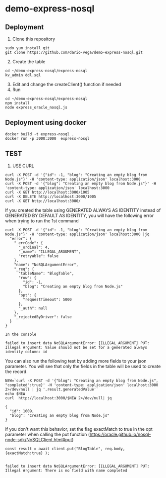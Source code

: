 # demo-express-nosql

## Deployment
1. Clone this repository

````
sudo yum install git
git clone https://github.com/dario-vega/demo-express-nosql.git
````

2. Create the table

````
cd ~/demo-express-nosql/express-nosql
kv_admin ddl.sql
````

3. Edit and change the createClient() function if needed
4. Run

````
cd ~/demo-express-nosql/express-nosql
npm install
node express_oracle_nosql.js
````

## Deployment using docker

````
docker build -t express-nosql .
docker run -p 3000:3000  express-nosql 
````

## TEST

1. USE CURL

````
curl -X POST -d '{"id": -1, "blog": "Creating an empty blog from Node.js"}' -H 'content-type: application/json' localhost:3000
curl -X POST -d '{"blog": "Creating an empty blog from Node.js"}' -H 'content-type: application/json' localhost:3000
curl -X GET http://localhost:3000/1005
curl -X DELETE http://localhost:3000/1005
curl -X GET http://localhost:3000/
````

If you created the table using GENERATED ALWAYS AS IDENTITY instead of GENERATED BY DEFAULT AS IDENTITY, you will have the following error when trying to run the 1st command
````
curl -X POST -d '{"id": -1, "blog": "Creating an empty blog from Node.js"}' -H 'content-type: application/json' localhost:3000 |jq
  "error": {
    "_errCode": {
      "_ordinal": 4,
      "_name": "ILLEGAL_ARGUMENT",
      "retryable": false
    },
    "name": "NoSQLArgumentError",
    "_req": {
      "tableName": "BlogTable",
      "row": {
        "id": -1,
        "blog": "Creating an empty blog from Node.js"
      },
      "opt": {
        "requestTimeout": 5000
      },
      "_auth": null
    },
    "_rejectedByDriver": false
  }
}

In the console

failed to insert data NoSQLArgumentError: [ILLEGAL_ARGUMENT] PUT: Illegal Argument: Value should not be set for a generated always identity column: id

````

You can also run the following test by adding more fields to your json parameter. You will see that only the fields in the table will be used to create the record.

````
NEW=`curl -X POST -d '{"blog": "Creating an empty blog from Node.js", "completed":true}' -H 'content-type: application/json' localhost:3000 2>/dev/null | jq '.result.generatedValue'`
echo $NEW
curl  http://localhost:3000/$NEW 2>/dev/null| jq

{
  "id": 1009,
  "blog": "Creating an empty blog from Node.js"
}

````
If you don't want this behavior, set the flag exactMatch to true in the opt parameter when calling the put function (https://oracle.github.io/nosql-node-sdk/NoSQLClient.html#put)
````
const result = await client.put("BlogTable", req.body, {exactMatch:true} );


failed to insert data NoSQLArgumentError: [ILLEGAL_ARGUMENT] PUT: Illegal Argument: There is no field with name completed

````



